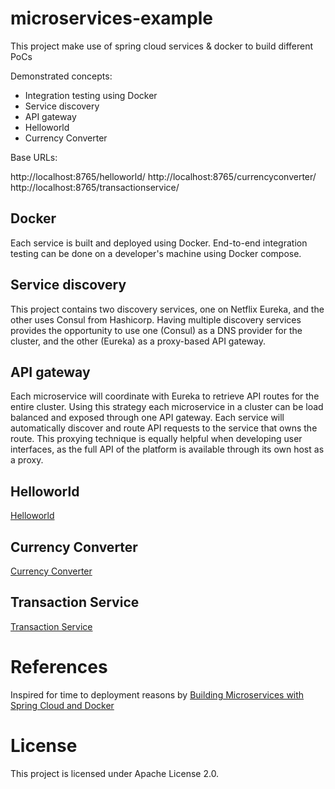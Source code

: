 # microservices-example
This project make use of spring cloud services &amp; docker to build different PoCs

Demonstrated concepts:

* Integration testing using Docker
* Service discovery
* API gateway
* Helloworld
* Currency Converter

Base URLs:

http://localhost:8765/helloworld/
http://localhost:8765/currencyconverter/
http://localhost:8765/transactionservice/

## Docker

Each service is built and deployed using Docker. End-to-end integration testing can be done on a developer's machine using Docker compose.

## Service discovery

This project contains two discovery services, one on Netflix Eureka, and the other uses Consul from Hashicorp. Having multiple discovery services provides the opportunity to use one (Consul) as a DNS provider for the cluster, and the other (Eureka) as a proxy-based API gateway.

## API gateway

Each microservice will coordinate with Eureka to retrieve API routes for the entire cluster. Using this strategy each microservice in a cluster can be load balanced and exposed through one API gateway. Each service will automatically discover and route API requests to the service that owns the route. This proxying technique is equally helpful when developing user interfaces, as the full API of the platform is available through its own host as a proxy.

## Helloworld

[Helloworld](https://github.com/Leopold-D/microservices-example/tree/master/helloworld-microservice/README.md)

## Currency Converter

[Currency Converter](https://github.com/Leopold-D/microservices-example/tree/master/currencyconverter-microservice/README.md)

## Transaction Service

[Transaction Service](https://github.com/Leopold-D/microservices-example/tree/master/transactionservice-microservice/README.md)

# References

Inspired for time to deployment reasons by [Building Microservices with Spring Cloud and Docker](http://www.kennybastani.com/2015/07/spring-cloud-docker-microservices.html)

# License

This project is licensed under Apache License 2.0.

